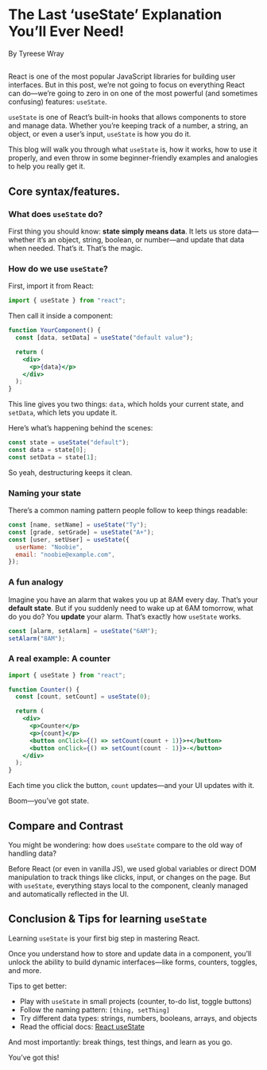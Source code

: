 # The Last ‘useState’ Explanation You’ll Ever Need!

By Tyreese Wray

##

React is one of the most popular JavaScript libraries for building user interfaces. But in this post, we’re not going to focus on everything React can do—we’re going to zero in on one of the most powerful (and sometimes confusing) features: `useState`.

`useState` is one of React’s built-in hooks that allows components to store and manage data. Whether you’re keeping track of a number, a string, an object, or even a user’s input, `useState` is how you do it.

This blog will walk you through what `useState` is, how it works, how to use it properly, and even throw in some beginner-friendly examples and analogies to help you really get it.

## Core syntax/features.

### What does `useState` do?

First thing you should know: **state simply means data**. It lets us store data—whether it’s an object, string, boolean, or number—and update that data when needed. That’s it. That’s the magic.

### How do we use `useState`?

First, import it from React:

```jsx
import { useState } from "react";
```

Then call it inside a component:

```jsx
function YourComponent() {
  const [data, setData] = useState("default value");

  return (
    <div>
      <p>{data}</p>
    </div>
  );
}
```

This line gives you two things: `data`, which holds your current state, and `setData`, which lets you update it.

Here’s what’s happening behind the scenes:

```jsx
const state = useState("default");
const data = state[0];
const setData = state[1];
```

So yeah, destructuring keeps it clean.

### Naming your state

There’s a common naming pattern people follow to keep things readable:

```jsx
const [name, setName] = useState("Ty");
const [grade, setGrade] = useState("A+");
const [user, setUser] = useState({
  userName: "Noobie",
  email: "noobie@example.com",
});
```

### A fun analogy

Imagine you have an alarm that wakes you up at 8AM every day. That’s your **default state**. But if you suddenly need to wake up at 6AM tomorrow, what do you do? You **update** your alarm. That’s exactly how `useState` works.

```jsx
const [alarm, setAlarm] = useState("6AM");
setAlarm("8AM");
```

### A real example: A counter

```jsx
import { useState } from "react";

function Counter() {
  const [count, setCount] = useState(0);

  return (
    <div>
      <p>Counter</p>
      <p>{count}</p>
      <button onClick={() => setCount(count + 1)}>+</button>
      <button onClick={() => setCount(count - 1)}>-</button>
    </div>
  );
}
```

Each time you click the button, `count` updates—and your UI updates with it.

Boom—you’ve got state.

## Compare and Contrast

You might be wondering: how does `useState` compare to the old way of handling data?

Before React (or even in vanilla JS), we used global variables or direct DOM manipulation to track things like clicks, input, or changes on the page. But with `useState`, everything stays local to the component, cleanly managed and automatically reflected in the UI.

## Conclusion & Tips for learning `useState`

Learning `useState` is your first big step in mastering React.

Once you understand how to store and update data in a component, you’ll unlock the ability to build dynamic interfaces—like forms, counters, toggles, and more.

Tips to get better:

- Play with `useState` in small projects (counter, to-do list, toggle buttons)
- Follow the naming pattern: `[thing, setThing]`
- Try different data types: strings, numbers, booleans, arrays, and objects
- Read the official docs: [React useState](https://reactjs.org/docs/hooks-state.html)

And most importantly: break things, test things, and learn as you go.

You’ve got this!
